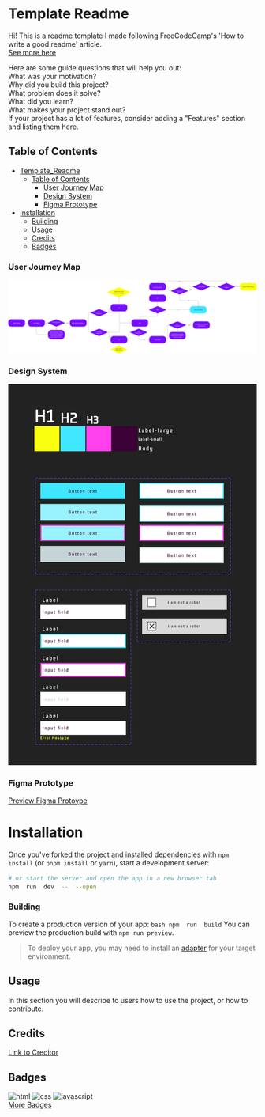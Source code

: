 # Template Readme

Hi! This is a readme template I made following FreeCodeCamp's 'How to write a good readme' article. <br >
<a href="https://www.freecodecamp.org/news/how-to-write-a-good-readme-file/">See more here</a>

Here are some guide questions that will help you out: <br >
What was your motivation? <br >
Why did you build this project? <br >
What problem does it solve? <br >
What did you learn? <br >
What makes your project stand out? <br >
If your project has a lot of features, consider adding a "Features" section and listing them here. <br >

## Table of Contents

[comment]: <> (change anything below this line. you can also use anchor tags to link)

- [Template_Readme](#template-readme)
  - [Table of Contents](#table-of-contents)
    - [User Journey Map](#user-journey-map)
    - [Design System](#design-system)
    - [Figma Prototype](#figma-prototype)
- [Installation](#installation)
    - [Building](#building)
  - [Usage](#usage)
  - [Credits](#credits)
  - [Badges](#badges)

### User Journey Map

[comment]: <> (image example, alt first, src next)

![user journey map](https://github.com/michellejanay/login-signup-form/blob/main/public/images/user-journey-map.png)

### Design System
![user journey map](https://github.com/michellejanay/login-signup-form/blob/main/public/images/login-signup-design-system.png)


### Figma Prototype

[comment]: <> (link, link text, src)

[Preview Figma Protoype](https://www.figma.com/proto/v8M2trVakeb1xbLfyHICdD/Sign-in-Journey?page-id=0%3A1&type=design&node-id=1-2&viewport=-601%2C158%2C0.34&t=XwoB2ZMH66imDMZg-1&scaling=scale-down&starting-point-node-id=1%3A2&mode=design)


# Installation

[comment]: <> (Use the example in your original project readme)

Once you've forked the project and installed dependencies with `npm install` (or `pnpm install` or `yarn`), start a development server:
```bash npm  run  dev
# or start the server and open the app in a new browser tab
npm  run  dev  --  --open
```  

### Building
To create a production version of your app:
```bash npm  run  build```
You can preview the production build with `npm run preview`.
> To deploy your app, you may need to install an [adapter](https://kit.svelte.dev/docs/adapters) for your target environment.

## Usage
In this section you will describe to users how to use the project, or how to contribute. 

## Credits
[comment]: <> (Don't forget to add credits!)
[Link to Creditor](https://www.freecodecamp.org/news/how-to-write-a-good-readme-file)

## Badges
<div>  
<img src='https://img.shields.io/badge/HTML5-E34F26?style=for-the-badge&logo=html5&logoColor=white' alt='html' />
<img src='https://img.shields.io/badge/CSS3-1572B6?style=for-the-badge&logo=css3&logoColor=white' alt='css' />
<img src='https://img.shields.io/badge/JavaScript-323330?style=for-the-badge&logo=javascript&logoColor=F7DF1E' alt='javascript' />
</div>
<a href='https://github.com/alexandresanlim/Badges4-README.md-Profile'>More Badges</a>
